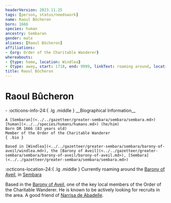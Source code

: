 ```yaml
---
headerVersion: 2023.11.25
tags: [person, status/needswork]
name: Raoul Bûcheron
born: 1666
species: human
ancestry: Sembaran
gender: male
aliases: [Raoul Bûcheron]
affiliations:
- {org: Order of the Charitable Wanderer}
whereabouts:
- {type: home, location: Windlea}
- {type: away, start: 1718, end: 9999, linkText: roaming around, location: Barony of Aveil}
title: Raoul Bûcheron
---
```

# Raoul Bûcheron
<div class="grid cards ext-narrow-margin ext-one-column" markdown>
- :octicons-info-24:{ .lg .middle } __Biographical Information__

    A [Sembaran](<../../gazetteer/greater-sembara/sembara/sembara.md>) [human](<../../species/humans/humans.md>) (he/him)  
    Born DR 1666 (83 years old)  
    Member of the Order of the Charitable Wanderer  
    { .bio }

    Based in [Windlea](<../../gazetteer/greater-sembara/sembara/barony-of-aveil/windlea.md>), the [Barony of Aveil](<../../gazetteer/greater-sembara/sembara/barony-of-aveil/barony-of-aveil.md>), [Sembara](<../../gazetteer/greater-sembara/sembara/sembara.md>)
</div>

:octicons-location-24:{ .lg .middle } Currently roaming around the [Barony of Aveil](<../../gazetteer/greater-sembara/sembara/barony-of-aveil/barony-of-aveil.md>), in [Sembara](<../../gazetteer/greater-sembara/sembara/sembara.md>)


Based in the [Barony of Aveil](<../../gazetteer/greater-sembara/sembara/barony-of-aveil/barony-of-aveil.md>), one of the key local members of the Order of the Charitable Wanderer. He is known to be actively looking for recruits in the area.  A good friend of [Narrisa de Abadelle](<../maseauns/narrisa-de-abadelle.md>). 